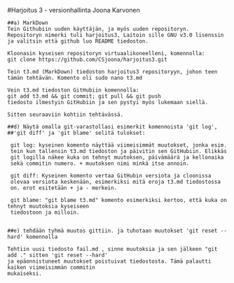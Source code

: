 #Harjoitus 3 - versionhallinta Joona Karvonen

	##a) MarkDown 
	Tein Githubiin uuden käyttäjän, ja myös uuden repositoryn.
	Repositoryn nimerki tuli harjoitus3, Laitoin sille GNU v3.0 lisenssin
	ja valitsin että github luo README tiedoston.

	Kloonasin kyseisen repositoryn virtuaalikoneelleni, komennolla:
	git clone https://github.com/CSjoona/harjoitus3.git

	Tein t3.md (MarkDown) tiedoston harjoitus3 repositoryyn, johon teen
	tämän tehtävän. Komento oli sudo nano t3.md

	Vein t3.md tiedoston GitHubiin komennolla:
	git add t3.md && git commit; git pull && git push
	tiedosto ilmestyin GitHubiin ja sen pystyi myös lukemaan siellä. 
	
	Sitten seuraaviin kohtiin tehtävässä.
	
	##d) Näytä omalla git-varastollasi esimerkit komennoista 'git log',
	##'git diff' ja 'git blame' selitä tulokset:

	 git log: kyseinen komento näyttää viimeisimmät muutokset, jonka esim.
	 tein kun tallensin t3.md tiedoston ja päivitin sen GitHubiin. Elikkäs
	 git logilla näkee kuka on tehnyt muutoksen, päivämäärä ja kellonaika
	 sekä commitin numero. + muutoksen nimi minkä itse annoin. 

	 git diff: Kyseinen komento vertaa GitHubin versiota ja cloonissa
	 olevaa versiota keskenään, esimerkiksi mitä eroja t3.md tiedostossa
	 on. erot esitetään + ja - merkein.

	 git blame: "git blame t3.md" komento esimerkiksi kertoo, että kuka on tehnyt muutoksia kyseiseen
	 tiedostoon ja milloin.   


	##e) tehdään tyhmä muutos gittiin. ja tuhotaan muutokset 'git reset --hard' komennolla

	Tehtiin uusi tiedosto fail.md , sinne muutoksia ja sen jälkeen "git add ." sitten 'git reset --hard' 
	ja epäonnistuneet muutokset poistuivat tiedostosta. Tämä palautti kaiken viimeisimmän commitin 
	mukaiseksi. 

	
